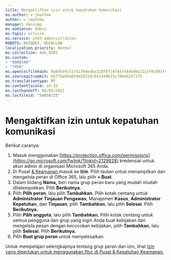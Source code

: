 ```yaml
---
title: Mengaktifkan izin untuk kepatuhan komunikasi
ms.author: v-jmathew
author: v-jmathew
manager: dansimp
ms.audience: Admin
ms.topic: article
ms.service: o365-administration
ROBOTS: NOINDEX, NOFOLLOW
localization_priority: Normal
ms.collection: Adm_O365
ms.custom:
- "9000549"
- "7456"
ms.openlocfilehash: 9a845e9c51741f69edba328fbf147847d44690a211af0c091fe29733414f771b
ms.sourcegitcommit: b5f7da89a650d2915dc652449623c78be6247175
ms.translationtype: MT
ms.contentlocale: id-ID
ms.lasthandoff: 08/05/2021
ms.locfileid: "54058725"
---
```

# <a name="enable-permissions-for-communication-compliance"></a>Mengaktifkan izin untuk kepatuhan komunikasi

Berikut caranya:

1. Masuk menggunakan [https://protection.office.com/permissions](https://go.microsoft.com/fwlink/?linkid=2129828) kredensial untuk akun admin di organisasi Microsoft 365 Anda.
2. Di Pusat [& Keamanan,](https://go.microsoft.com/fwlink/?linkid=2101341)masuk ke **Izin**. Pilih tautan untuk menampilkan dan mengelola peran di Office 365, lalu pilih **\+ Buat**.
3. Dalam bidang **Nama,** beri nama grup peran baru yang mudah mudah ditelempokkan. Pilih **Berikutnya.**
4. Pilih **Pilih peran**, lalu pilih **Tambahkan.** Pilih kotak centang untuk **Administrator Tinjauan Pengawas**, Manajemen **Kasus**, **Administrator Kepatuhan**, dan **Tinjauan**, pilih **Tambahkan**, lalu pilih **Selesai**. Pilih **Berikutnya.**
5. Pilih **Pilih anggota**, lalu pilih **Tambahkan.** Pilih kotak centang untuk semua pengguna dan grup yang ingin Anda buat kebijakan dan mengelola pesan dengan kecocokan kebijakan, pilih **Tambahkan**, lalu pilih **Selesai**. Pilih **Berikutnya.**
6. Pilih **Buat grup peran** untuk menyelesaikan.

Untuk mempelajari selengkapnya tentang grup peran dan izin, lihat [Izin yang diperlukan untuk menggunakan fitur di Pusat & Kepatuhan Keamanan.](https://go.microsoft.com/fwlink/?linkid=2114184)
